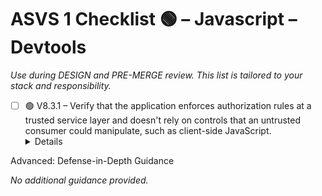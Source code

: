 # ASVS 1 Checklist 🟢 – Javascript – Devtools

_Use during DESIGN and PRE-MERGE review. This list is tailored to your stack and responsibility._

- [ ] 🟢 V8.3.1 – Verify that the application enforces authorization rules at a trusted service layer and doesn't rely on controls that an untrusted consumer could manipulate, such as client-side JavaScript.
  <details>
<summary>Advanced: Defense-in-Depth Guidance</summary>

_No additional guidance provided._

</details>
